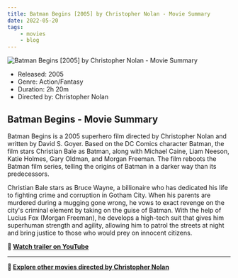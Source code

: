 ```yaml
---
title: Batman Begins [2005] by Christopher Nolan - Movie Summary
date: 2022-05-20
tags:
    - movies
    - blog
---
```


![Batman Begins [2005] by Christopher Nolan - Movie Summary](&#x2F;images&#x2F;movie-batman-begins.jpg)

- Released: 2005
- Genre: Action&#x2F;Fantasy
- Duration: 2h 20m
- Directed by: Christopher Nolan

## Batman Begins - Movie Summary

Batman Begins is a 2005 superhero film directed by Christopher Nolan and written by David S. Goyer. Based on the DC Comics character Batman, the film stars Christian Bale as Batman, along with Michael Caine, Liam Neeson, Katie Holmes, Gary Oldman, and Morgan Freeman. The film reboots the Batman film series, telling the origins of Batman in a darker way than its predecessors.

Christian Bale stars as Bruce Wayne, a billionaire who has dedicated his life to fighting crime and corruption in Gotham City. When his parents are murdered during a mugging gone wrong, he vows to exact revenge on the city&#39;s criminal element by taking on the guise of Batman. With the help of Lucius Fox (Morgan Freeman), he develops a high-tech suit that gives him superhuman strength and agility, allowing him to patrol the streets at night and bring justice to those who would prey on innocent citizens.

**🎥 [Watch trailer on YouTube](https:&#x2F;&#x2F;www.youtube.com&#x2F;watch?v&#x3D;QhPqez3CwiM)**

---

**🍿 [Explore other movies directed by Christopher Nolan](/)**